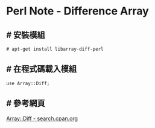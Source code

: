 # Perl Note - Difference Array

## # 安裝模組
```go=
# apt-get install libarray-diff-perl
```

## # 在程式碼載入模組
```perl=
use Array::Diff;
```

## # 參考網頁
[Array::Diff - search.cpan.org](http://search.cpan.org/~typester/Array-Diff-0.07/lib/Array/Diff.pm)


